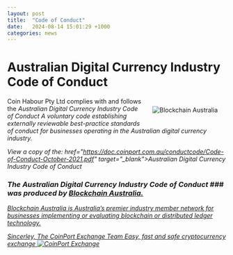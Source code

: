 ```yaml
---
layout: post
title:  "Code of Conduct"
date:   2024-08-14 15:01:29 +1000
categories: news
---
```


#  Australian Digital Currency Industry Code of Conduct

<img src="https://doc.coinport.com.au/news/images/Blockchain-Australia.png" alt="Blockchain Australia" class="center" style="max-width: 400px; float: right; padding: 20px;">

Coin Habour Pty Ltd complies with and follows the <i>Australian Digital Currency Industry Code of Conduct    A voluntary code establishing externally reviewable best-practice standards of conduct for businesses operating in the Australian digital currency industry. 

View a copy of the:  href="https://doc.coinport.com.au/conductcode/Code-of-Conduct-October-2021.pdf" target="_blank">Australian Digital Currency Industry Code of Conduct

### The Australian Digital Currency Industry Code of Conduct ### was produced by <a href="https://blockchainaustralia.org/" target="_blank">Blockchain Australia.   

Blockchain Australia is Australia’s premier industry member network for businesses implementing or evaluating blockchain or distributed ledger technology.

Sincerley,
The CoinPort Exchange Team
*Easy, fast and safe cryptocurrency exchange*
![CoinPort Exchange](https://doc.coinport.com.au/images/news/coinport-signature.png)
